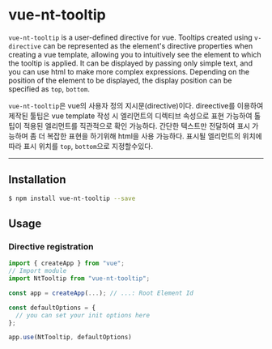 vue-nt-tooltip
==============

  `vue-nt-tooltip` is a user-defined directive for vue. Tooltips created using `v-directive` can be represented as the element's directive properties when creating a vue template, allowing you to intuitively see the element to which the tooltip is applied. It can be displayed by passing only simple text, and you can use html to make more complex expressions. Depending on the position of the element to be displayed, the display position can be specified as `top`, `bottom`.

  `vue-nt-tooltip`은 vue의 사용자 정의 지시문(directive)이다. direective를 이용하여 제작된 툴팁은 vue template 작성 시 엘리먼트의 디렉티브 속성으로 표현 가능하여 톨팁이 적용된 엘리먼트를 직관적으로 확인 가능하다. 간단한 텍스트만 전달하여 표시 가능하며 좀 더 복잡한 표현을 하기위해 html을 사용 가능하다. 표시될 엘리먼트의 위치에 따라 표시 위치를 `top`, `bottom`으로 지정할수있다.

---
## Installation

```sh
$ npm install vue-nt-tooltip --save
```

## Usage

### Directive registration

```javascript
import { createApp } from "vue";
// Import module
import NtTooltip from "vue-nt-tooltip";

const app = createApp(...); // ...: Root Element Id

const defaultOptions = {
  // you can set your init options here
};

app.use(NtTooltip, defaultOptions)
```

